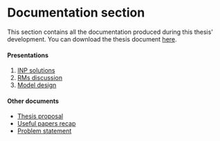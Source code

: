 # Documentation section
This section contains all the documentation produced during this thesis' development.
You can download the thesis document [here](thesis/rm4inp.pdf).

#### Presentations
1. [INP solutions](thesis/figures/analysis/inp/solutions.pdf)
2. [RMs discussion](thesis/figures/analysis/rm/discussion.pdf)
3. [Model design](thesis/figures/design/model/presentation.pdf)

#### Other documents
* [Thesis proposal](abstract/proposal.pdf)
* [Useful papers recap](papers/recap.pdf)
* [Problem statement](probstat/probstat.pdf)